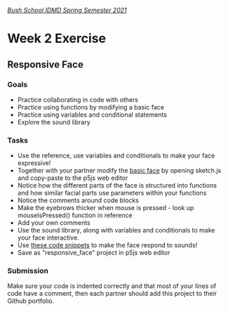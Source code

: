 [_Bush School IDMD Spring Semester 2021_](https://chandrunarayan.github.io/idmd/)
# Week 2 Exercise

## Responsive Face

### Goals

* Practice collaborating in code with others
* Practice using functions by modifying a basic face
* Practice using variables and conditional statements
* Explore the sound library

### Tasks

* Use the reference, use variables and conditionals to make your face expressive!
* Together with your partner modify the [basic face](../code/basic_face_plus/sketch.js) by opening sketch.js and copy-paste to the p5js web editor
* Notice how the different parts of the face is structured into functions and how similar facial parts use parameters within your functions
* Notice the comments around code blocks
* Make the eyebrows thicker when mouse is pressed - look up mouseIsPressed() function in reference
* Add your own comments
* Use the sound library, along with variables and conditionals to make your face interactive.
* Use [these code snippets](../code/sound_face/sketch.js) to make the face respond to sounds!
* Save as "responsive_face" project in p5js web editor

### Submission
Make sure your code is indented correctly and that most of your lines of code have a comment, then each partner should add this project to their Github portfolio.

